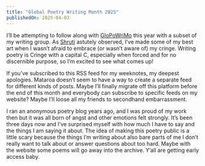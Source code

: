 ```yaml
---
title: "Global Poetry Writing Month 2025"
publishedOn: 2025-04-03
---
```


I’ll be attempting to follow along with [GloPoWriMo](https://www.napowrimo.net/) this year with a subset of my writing group. As [Shruti](https://www.shrutisunderraman.com/) astutely observed, I’ve made some of my best art when I wasn’t afraid to embrace (or wasn’t aware of) my cringe. Writing poetry is Cringe with a capital C, especially when forced and for no discernible purpose, so I’m excited to see what comes up!

If you’ve subscribed to this RSS feed for my weeknotes, my deepest apologies. Mataroa doesn’t seem to have a way to create a separate feed for different kinds of posts. Maybe I’ll finally migrate off this platform before the end of this month and everybody can subscribe to specific feeds on my website? Maybe I’ll loose all my friends to secondhand embarrassment.

I ran an anonymous poetry blog years ago, and I was proud of my work then but it was all born of angst and other emotions felt strongly. It’s been three days now and I’ve surprised myself with how much I have to say and the things I am saying it about. The idea of making this poetry public is a little scary because the things I’m writing about also bare parts of me I don’t really want to talk about or answer questions about too hard. Maybe with the website some poems will go away into the archive. Y’all are getting early access baby.
